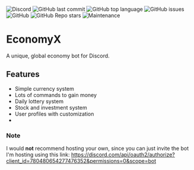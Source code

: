![Discord](https://img.shields.io/discord/798014878018174976?style=flat-square)
![GitHub last commit](https://img.shields.io/github/last-commit/averwhy/EconomyX?style=flat-squaret)
![GitHub top language](https://img.shields.io/github/languages/top/averwhy/EconomyX?color=3572a5&style=flat-square)
![GitHub issues](https://img.shields.io/github/issues/averwhy/EconomyX?style=flat-square)
![GitHub](https://img.shields.io/github/license/averwhy/EconomyX?style=flat-square)
![GitHub Repo stars](https://img.shields.io/github/stars/averwhy/EconomyX?color=e3b341&style=flat-square)
![Maintenance](https://img.shields.io/maintenance/yes/2022?style=flat-square)

# EconomyX
 A unique, global economy bot for Discord.

## Features
 - Simple currency system
 - Lots of commands to gain money
 - Daily lottery system
 - Stock and investment system
 - User profiles with customization
 - 

### Note
I would **not** recommend hosting your own, since you can just invite the bot I'm hosting using this link: https://discord.com/api/oauth2/authorize?client_id=780480654277476352&permissions=0&scope=bot

